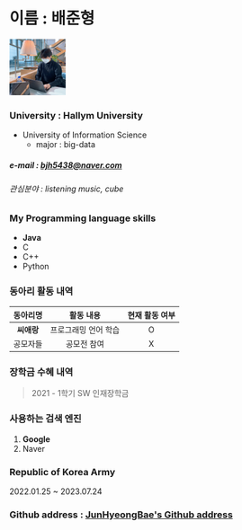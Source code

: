 # 이름 : 배준형
<img src = bjh.jpg height=100 width=100>

### University : Hallym University
+ University of Information Science
  + major : big-data
##### e-mail : bjh5438@naver.com
###### 관심분야 : listening music, cube


### My Programming language skills

* **Java**
* C
* C++
* Python


### 동아리 활동 내역

|동아리명|활동 내용|현재 활동 여부|
|:---:|:---:|:---:|
|**씨애랑**|프로그래밍 언어 학습|O|
|공모자들|공모전 참여|X|


### 장학금 수혜 내역

> 2021 - 1학기 SW 인재장학금


### 사용하는 검색 엔진

1. __Google__
2. Naver


### Republic of Korea Army

2022.01.25 ~ 2023.07.24


### Github address : [JunHyeongBae's Github address](https://github.com/JunHyeongBae)
